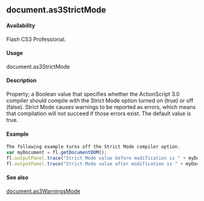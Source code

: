 ## document.as3StrictMode

#### Availability

Flash CS3 Professional.

#### Usage

document.as3StrictMode

#### Description

Property; a Boolean value that specifies whether the ActionScript 3.0 compiler should compile with the Strict Mode option turned on (true) or off (false). Strict Mode causes warnings to be reported as errors, which means that compilation will not succeed if those errors exist. The default value is true.

#### Example

```javascript
The following example turns off the Strict Mode compiler option.
var myDocument = fl.getDocumentDOM();
fl.outputPanel.trace("Strict Mode value before modification is " + myDocument.as3StrictMode); myDocument.as3StrictMode = false;
fl.outputPanel.trace("Strict Mode value after modification is " + myDocument.as3StrictMode);

```
#### See also

[document.as3WarningsMode](#!wielmic/developers-animatesdk-docs/test/Document_object/docume20.md)

<span id="document.as3WarningsMode" class="anchor"></span>
